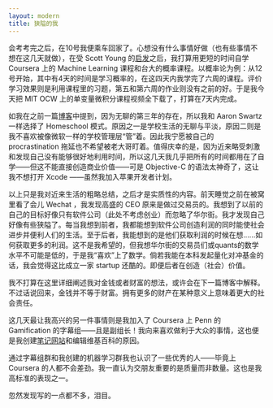 ```yaml
---
layout: modern
title: 狭隘的我
---
```


会考考完之后，在10号我便乘车回家了。心想没有什么事情好做（也有些事情不想在这几天就做），在受 Scott Young 的[启发](http://select.yeeyan.org/view/94114/329073)之后，我打算用更短的时间自学 Coursera 上的 Machine Learning 课程和台大的概率课程。以概率论为例：从12号开始，其中有4天的时间是学习概率的，在这四天内我学完了六周的课程。评价学习效果则是利用课程里的习题，第五和第六周的作业则没有之前的好。于是我今天把 MIT OCW 上的单变量微积分课程视频全下载了，打算在7天内完成。

如我在之前一篇[博客](http://www.funnyguo.me/20131229/annual-summary.html)中提到，因为无聊的第三年的存在，所以我和 Aaron Swartz 一样选择了 Homeschool 模式。原因之一是学校生活的无聊与平淡，原因二则是我不喜欢被像微软一样的学校管理层“管”着。因此我宁愿被自己的 procrastination 拖延也不希望被老大哥盯着。值得庆幸的是，因为近来略受刺激和发现自己没有能够很好地利用时间，所以这几天我几乎把所有的时间都用在了自学——但这不能直接创造商业价值——可是 Objective-C 的语法太神奇了，这让我不想打开 Xcode ——虽然我加入苹果开发者计划。

以上只是我对近来生活的粗略总结，之后才是实质性的内容。前天睡觉之前在被窝里看了会儿 Wechat ，我发现高盛的 CEO 原来是做过交易员的。我想到了以前的自己的目标好像只有软件公司（此处不考虑创业）而忽略了华尔街。我才发现自己好像有些狭隘了。每当我想到前者，我都能想到软件公司创造利润的同时能使社会进步并便利人们的生活。至于后者，我能想到的是他们获取利润的时候在想......如何获取更多的利润。这不是我希望的，但我想华尔街的交易员们或quants的数学水平不可能是低的，于是我“喜欢”上了数学。倘若我能在本科发起量化对冲基金的话，我会觉得这比成立一家 startup 还酷的。即便后者在创造（社会）价值。

我不打算在这里详细阐述我对金钱或者财富的想法，或许会在下一篇博客中解释。不过话说回来，金钱并不等于财富。拥有更多的财产在某种意义上意味着更大的社会责任。

这几天最让我高兴的另一件事情则是我加入了 Coursera 上 Penn 的 Gamification 的字幕组——且是副组长！我向来喜欢做利于大众的事情，这也便是我创建[笔记网站](http://notes.funnyguo.me/)和编辑维基百科的原因。

通过字幕组群和我创建的机器学习群我也认识了一些优秀的人——毕竟上 Coursera 的人都不会差劲。我一直认为交朋友重要的是质量而非数量。这也是我高标准的表现之一。

忽然发现写的一点都不多，泪目。